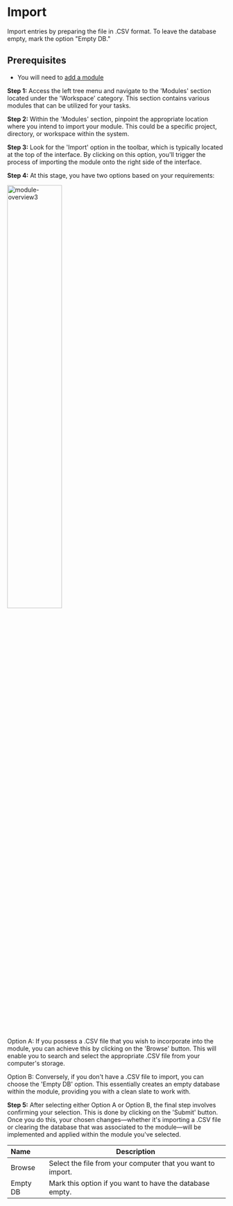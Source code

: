 # Import

Import entries by preparing the file in .CSV format. To leave the database empty, mark the option "Empty DB."

## Prerequisites 

-	You will need to <a href="/workspace/modules/add-module/">add a module</a>

**Step 1:** Access the left tree menu and navigate to the 'Modules' section located under the 'Workspace' category. This section contains various modules that can be utilized for your tasks.

**Step 2:** Within the 'Modules' section, pinpoint the appropriate location where you intend to import your module. This could be a specific project, directory, or workspace within the system.

**Step 3:** Look for the 'Import' option in the toolbar, which is typically located at the top of the interface. By clicking on this option, you'll trigger the process of importing the module onto the right side of the interface.

**Step 4:** At this stage, you have two options based on your requirements:

<img src="/static/images/module-overview3.jpg" alt="module-overview3" style="width: 50%; display: block"></a>

Option A: If you possess a .CSV file that you wish to incorporate into the module, you can achieve this by clicking on the 'Browse' button. This will enable you to search and select the appropriate .CSV file from your computer's storage.

Option B: Conversely, if you don't have a .CSV file to import, you can choose the 'Empty DB' option. This essentially creates an empty database within the module, providing you with a clean slate to work with.

**Step 5:** After selecting either Option A or Option B, the final step involves confirming your selection. This is done by clicking on the 'Submit' button. Once you do this, your chosen changes—whether it's importing a .CSV file or  clearing the database that was associated to the module—will be implemented and applied within the module you've selected.

**Name** | **Description** 
:--- | ---
Browse | Select the file from your computer that you want to import.
Empty DB | Mark this option if you want to have the database empty.
